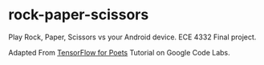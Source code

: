 # rock-paper-scissors
Play Rock, Paper, Scissors vs your Android device. ECE 4332 Final project.


Adapted From [TensorFlow for Poets](https://codelabs.developers.google.com/codelabs/tensorflow-for-poets/) Tutorial on Google Code Labs.

